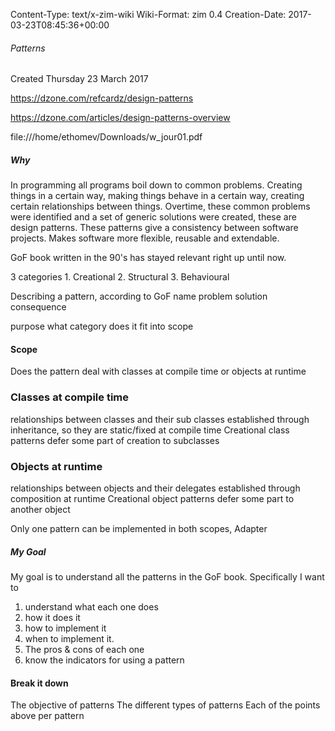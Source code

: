Content-Type: text/x-zim-wiki
Wiki-Format: zim 0.4
Creation-Date: 2017-03-23T08:45:36+00:00

###### Patterns ######
Created Thursday 23 March 2017

https://dzone.com/refcardz/design-patterns

https://dzone.com/articles/design-patterns-overview

file:///home/ethomev/Downloads/w_jour01.pdf

##### Why #####
In programming all programs boil down to common problems. Creating things in a certain way, making things behave in a certain way, creating certain relationships between things.
Overtime, these common problems were identified and a set of generic solutions were created, these are design patterns.
These patterns give a consistency between software projects.
Makes software more flexible, reusable and extendable.

GoF book written in the 90's has stayed relevant right up until now.

3 categories
	1. Creational
	2. Structural
	3. Behavioural

Describing a pattern, according to GoF
	name
	problem
	solution
	consequence

purpose
	what category does it fit into
scope


#### Scope ####
Does the pattern deal with classes at compile time or objects at runtime

### Classes at compile time ###
relationships between classes and their sub classes
established through inheritance, so they are static/fixed at compile time
Creational class patterns defer some part of creation to subclasses

### Objects at runtime ###
relationships between objects and their delegates
established through composition at runtime
Creational object patterns defer some part to another object

Only one pattern can be implemented in both scopes, Adapter


##### My Goal #####
My goal is to understand all the patterns in the GoF book. Specifically I want to 
1. understand what each one does
2. how it does it
3. how to implement it
4. when to implement it.
5. The pros & cons of each one
6. know the indicators for using a pattern

#### Break it down ####

The objective of patterns
The different types of patterns
Each of the points above per pattern
